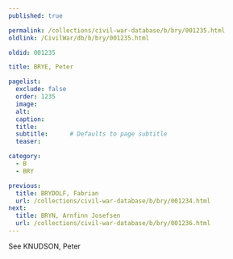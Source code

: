 ```yaml
---
published: true

permalink: /collections/civil-war-database/b/bry/001235.html
oldlink: /CivilWar/db/b/bry/001235.html

oldid: 001235

title: BRYE, Peter

pagelist:
  exclude: false
  order: 1235
  image: 
  alt:
  caption:
  title:
  subtitle:      # Defaults to page subtitle
  teaser:

category: 
  - B 
  - BRY

previous:
  title: BRYDOLF, Fabrian
  url: /collections/civil-war-database/b/bry/001234.html  
next:
  title: BRYN, Arnfinn Josefsen
  url: /collections/civil-war-database/b/bry/001236.html   
---
```

See KNUDSON, Peter